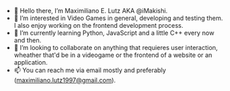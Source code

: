 - 👋 Hello there, I’m Maximiliano E. Lutz AKA @iMakishi.
- 👀 I’m interested in Video Games in general, developing and testing them. I also enjoy working on the frontend development process.
- 🌱 I’m currently learning Python, JavaScript and a little C++ every now and then.
- 💞️ I’m looking to collaborate on anything that requieres user interaction, wheather that'd be in a videogame or the frontend of a website or an application.
- 📫 You can reach me via email mostly and preferably (maximiliano.lutz1997@gmail.com).

<!---
iMakishi/iMakishi is a ✨ special ✨ repository because its `README.md` (this file) appears on your GitHub profile.
You can click the Preview link to take a look at your changes.
--->
